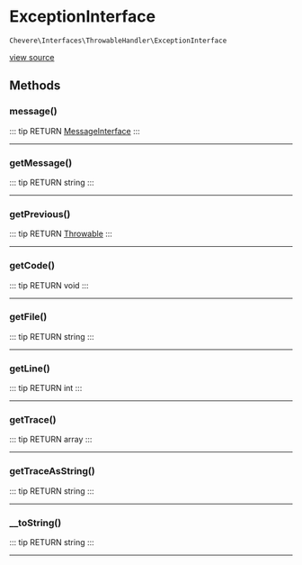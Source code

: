 # ExceptionInterface

`Chevere\Interfaces\ThrowableHandler\ExceptionInterface`

[view source](https://github.com/chevere/chevere/blob/master/interfaces/ThrowableHandler/ExceptionInterface.php)

## Methods

### message()

::: tip RETURN
[MessageInterface](../Message/MessageInterface.md)
:::


---

### getMessage()

::: tip RETURN
string
:::


---

### getPrevious()

::: tip RETURN
[Throwable](https://www.php.net/manual/class.throwable)
:::


---

### getCode()

::: tip RETURN
void
:::


---

### getFile()

::: tip RETURN
string
:::


---

### getLine()

::: tip RETURN
int
:::


---

### getTrace()

::: tip RETURN
array
:::


---

### getTraceAsString()

::: tip RETURN
string
:::


---

### __toString()

::: tip RETURN
string
:::


---

